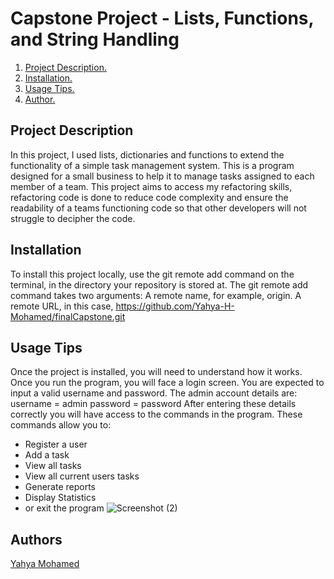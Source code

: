 # Capstone Project - Lists, Functions, and String Handling

1. [ Project Description. ](#desc)
2. [ Installation. ](#install)
3. [ Usage Tips. ](#usage)
4. [ Author. ](#author)

<a name="desc"></a>
## Project Description

In this project, I used lists, dictionaries and functions to extend the functionality of a simple task management system. This is a program designed for a small business to help it to manage tasks assigned to each member of a team. This project aims to access my refactoring skills, refactoring code is done to reduce code complexity and ensure the readability of a teams functioning code so that other developers will not struggle to decipher the code.

<a name="install"></a>
## Installation

To install this project locally, use the git remote add command on the terminal, in the directory your repository is stored at. The git remote add command takes two arguments: A remote name, for example, origin. A remote URL, in this case, https://github.com/Yahya-H-Mohamed/finalCapstone.git 

<a name="usage"></a>
## Usage Tips

Once the project is installed, you will need to understand how it works. Once you run the program, you will face a login screen. You are expected to input a valid username and password. The admin account details are:
username = admin
password = password
After entering these details correctly you will have access to the commands in the program. These commands allow you to:
- Register a user
- Add a task
- View all tasks
- View all current users tasks
- Generate reports
- Display Statistics
- or exit the program
![Screenshot (2)](https://github.com/Yahya-H-Mohamed/finalCapstone/assets/111453066/80b5bfde-3412-42ce-ab61-b3ca04af6bbb)

<a name="author"></a>
## Authors
[Yahya Mohamed](https://github.com/Yahya-H-Mohamed)
